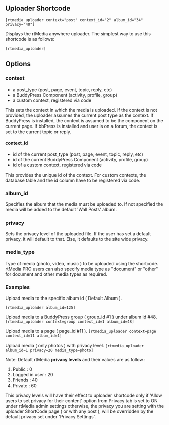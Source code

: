 ## Uploader Shortcode

``` [rtmedia_uploader context="post" context_id="2" album_id="34" privacy="40"] ```

Displays the rtMedia anywhere uploader. The simplest way to use this shortcode is as follows:

``` [rtmedia_uploader] ```

## Options

### context

* a post_type (post, page, event, topic, reply, etc)
* a BuddyPress Component (activity, profile, group)
* a custom context, registered via code

This sets the context in which the media is uploaded. If the context is not provided, the uploader assumes the current post type as the context. If BuddyPress is installed, the context is assumed to be the component on the current page. If bbPress is installed and user is on a forum, the context is set to the current topic or reply.

#### context_id

* id of the current post_type (post, page, event, topic, reply, etc)
* id of the current BuddyPress Component (activity, profile, group)
* id of a custom context, registered via code

This provides the unique id of the context. For custom contexts, the database table and the id column have to be registered via code.

### album_id

Specifies the album that the media must be uploaded to. If not specified the media will be added to the default 'Wall Posts' album.

### privacy

Sets the privacy level of the uploaded file. If the user has set a default privacy, it will default to that. Else, it defaults to the site wide privacy.

### media_type

Type of media (photo, video, music ) to be uploaded using the shortcode. rtMedia PRO users can also specify media type as "document" or "other" for document and other media types as required.

### Examples

Upload media to the specific album id ( Default Album ).

```[rtmedia_uploader album_id=125]```

Upload media to a BuddyPress group ( group_id #1 ) under album id #48.
```[rtmedia_uploader context=group context_id=1 album_id=48]```

Upload media to a page ( page_id #11 ).
```[rtmedia_uploader context=page context_id=11 album_id=1]```

Upload media ( only photos ) with privacy level.
```[rtmedia_uploader album_id=1 privacy=20 media_type=photo]```

Note: Default rtMedia **privacy levels** and their values are as follow :
1. Public : 0
2. Logged in user : 20
3. Friends : 40
4. Private : 60

This privacy levels will have their effect to uploader shortcode only if 'Allow users to set privacy for their content' option from Privacy tab is set to ON under rtMedia admin settings otherwise, the privacy you are setting with the uploader ShortCode page ( or with any post ), will be overridden by the default privacy set under 'Privacy Settings'.
